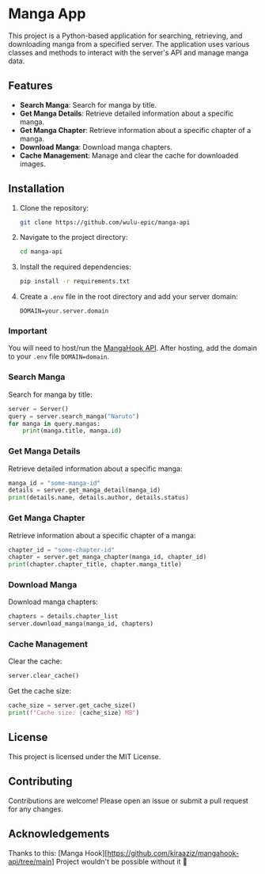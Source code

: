 # Manga App

This project is a Python-based application for searching, retrieving, and downloading manga from a specified server. The application uses various classes and methods to interact with the server's API and manage manga data.

## Features

- **Search Manga**: Search for manga by title.
- **Get Manga Details**: Retrieve detailed information about a specific manga.
- **Get Manga Chapter**: Retrieve information about a specific chapter of a manga.
- **Download Manga**: Download manga chapters.
- **Cache Management**: Manage and clear the cache for downloaded images.

## Installation

1. Clone the repository:
    ```sh
    git clone https://github.com/wulu-epic/manga-api
    ```
2. Navigate to the project directory:
    ```sh
    cd manga-api
    ```
3. Install the required dependencies:
    ```sh
    pip install -r requirements.txt
    ```
4. Create a `.env` file in the root directory and add your server domain:
    ```env
    DOMAIN=your.server.domain
    ```

### Important
You will need to host/run the [MangaHook API](https://github.com/kiraaziz/mangahook-api/tree/main). After hosting, add the domain to your `.env` file `DOMAIN=domain`.

### Search Manga

Search for manga by title:
```python
server = Server()
query = server.search_manga("Naruto")
for manga in query.mangas:
    print(manga.title, manga.id)
```

### Get Manga Details

Retrieve detailed information about a specific manga:
```python
manga_id = "some-manga-id"
details = server.get_manga_detail(manga_id)
print(details.name, details.author, details.status)
```

### Get Manga Chapter

Retrieve information about a specific chapter of a manga:
```python
chapter_id = "some-chapter-id"
chapter = server.get_manga_chapter(manga_id, chapter_id)
print(chapter.chapter_title, chapter.manga_title)
```

### Download Manga

Download manga chapters:
```python
chapters = details.chapter_list
server.download_manga(manga_id, chapters)
```

### Cache Management

Clear the cache:
```python
server.clear_cache()
```

Get the cache size:
```python
cache_size = server.get_cache_size()
print(f"Cache size: {cache_size} MB")
```

## License
This project is licensed under the MIT License.

## Contributing
Contributions are welcome! Please open an issue or submit a pull request for any changes.

## Acknowledgements
Thanks to this: [Manga Hook][https://github.com/kiraaziz/mangahook-api/tree/main] Project wouldn't be possible without it 🙏
